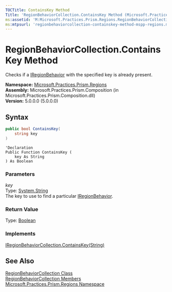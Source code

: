 ```yaml
---
TOCTitle: ContainsKey Method
Title: 'RegionBehaviorCollection.ContainsKey Method (Microsoft.Practices.Prism.Regions)'
ms:assetid: 'M:Microsoft.Practices.Prism.Regions.RegionBehaviorCollection.ContainsKey(System.String)'
ms:mtpsurl: 'regionbehaviorcollection-containskey-method-mspp-regions.md'
---
```



# RegionBehaviorCollection.ContainsKey Method

Checks if a [IRegionBehavior](/patterns-practices/reference/iregionbehavior-interface-mspp-regions) with the specified key is already present.

**Namespace:** [Microsoft.Practices.Prism.Regions](/patterns-practices/reference/mspp-regions-namespace)  
**Assembly:** Microsoft.Practices.Prism.Composition (in Microsoft.Practices.Prism.Composition.dll)  
**Version:** 5.0.0.0 (5.0.0.0)

## Syntax

```C#
public bool ContainsKey(
	string key
)
```
```VB
'Declaration
Public Function ContainsKey ( 
	key As String
) As Boolean
```

### Parameters

_key_  
Type: [System.String](http://msdn.microsoft.com/en-us/library/s1wwdcbf)  
The key to use to find a particular [IRegionBehavior](/patterns-practices/reference/iregionbehavior-interface-mspp-regions).

### Return Value  
Type: [Boolean](http://msdn.microsoft.com/en-us/library/a28wyd50)  
### Implements  
[IRegionBehaviorCollection.ContainsKey(String)](/patterns-practices/reference/iregionbehaviorcollection-containskey-method-mspp-regions)

## See Also

[RegionBehaviorCollection Class](/patterns-practices/reference/regionbehaviorcollection-class-mspp-regions)  
[RegionBehaviorCollection Members](/patterns-practices/reference/regionbehaviorcollection-members-mspp-regions)  
[Microsoft.Practices.Prism.Regions Namespace](/patterns-practices/reference/mspp-regions-namespace)  